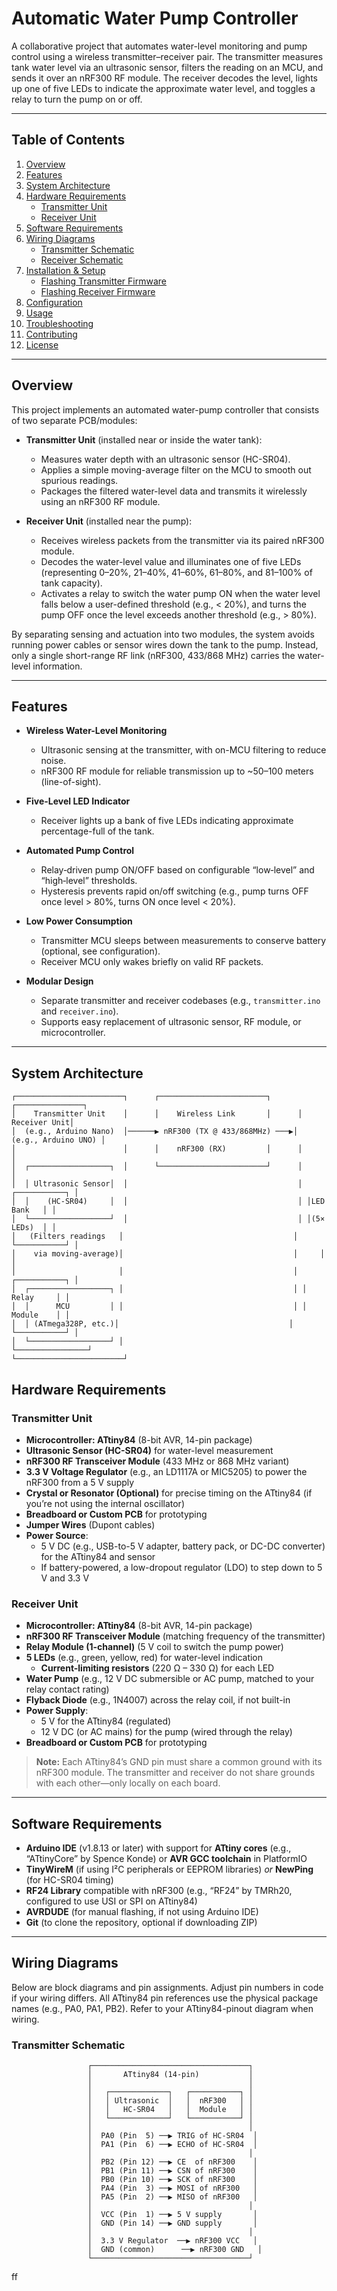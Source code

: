 # Automatic Water Pump Controller

A collaborative project  that automates water-level monitoring and pump control using a wireless transmitter–receiver pair. The transmitter measures tank water level via an ultrasonic sensor, filters the reading on an MCU, and sends it over an nRF300 RF module. The receiver decodes the level, lights up one of five LEDs to indicate the approximate water level, and toggles a relay to turn the pump on or off.

---

## Table of Contents

1. [Overview](#overview)  
2. [Features](#features)  
3. [System Architecture](#system-architecture)  
4. [Hardware Requirements](#hardware-requirements)  
   - [Transmitter Unit](#transmitter-unit)  
   - [Receiver Unit](#receiver-unit)  
5. [Software Requirements](#software-requirements)  
6. [Wiring Diagrams](#wiring-diagrams)  
   - [Transmitter Schematic](#transmitter-schematic)  
   - [Receiver Schematic](#receiver-schematic)  
7. [Installation & Setup](#installation--setup)  
   - [Flashing Transmitter Firmware](#flashing-transmitter-firmware)  
   - [Flashing Receiver Firmware](#flashing-receiver-firmware)  
8. [Configuration](#configuration)  
9. [Usage](#usage)  
10. [Troubleshooting](#troubleshooting)  
11. [Contributing](#contributing)  
12. [License](#license)  

---

## Overview

This project implements an automated water-pump controller that consists of two separate PCB/modules:

- **Transmitter Unit** (installed near or inside the water tank):  
  - Measures water depth with an ultrasonic sensor (HC-SR04).  
  - Applies a simple moving-average filter on the MCU to smooth out spurious readings.  
  - Packages the filtered water-level data and transmits it wirelessly using an nRF300 RF module.

- **Receiver Unit** (installed near the pump):  
  - Receives wireless packets from the transmitter via its paired nRF300 module.  
  - Decodes the water-level value and illuminates one of five LEDs (representing 0–20%, 21–40%, 41–60%, 61–80%, and 81–100% of tank capacity).  
  - Activates a relay to switch the water pump ON when the water level falls below a user-defined threshold (e.g., < 20%), and turns the pump OFF once the level exceeds another threshold (e.g., > 80%).

By separating sensing and actuation into two modules, the system avoids running power cables or sensor wires down the tank to the pump. Instead, only a single short-range RF link (nRF300, 433/868 MHz) carries the water-level information.

---

## Features

- **Wireless Water-Level Monitoring**  
  - Ultrasonic sensing at the transmitter, with on-MCU filtering to reduce noise.  
  - nRF300 RF module for reliable transmission up to ~50–100 meters (line-of-sight).

- **Five-Level LED Indicator**  
  - Receiver lights up a bank of five LEDs indicating approximate percentage-full of the tank.

- **Automated Pump Control**  
  - Relay‐driven pump ON/OFF based on configurable “low‐level” and “high‐level” thresholds.  
  - Hysteresis prevents rapid on/off switching (e.g., pump turns OFF once level > 80%, turns ON once level < 20%).

- **Low Power Consumption**  
  - Transmitter MCU sleeps between measurements to conserve battery (optional, see configuration).  
  - Receiver MCU only wakes briefly on valid RF packets.

- **Modular Design**  
  - Separate transmitter and receiver codebases (e.g., `transmitter.ino` and `receiver.ino`).  
  - Supports easy replacement of ultrasonic sensor, RF module, or microcontroller.

---

## System Architecture

```text
┌────────────────────────┐      ┌────────────────────────┐      ┌───────────────┐
│    Transmitter Unit    │      │    Wireless Link       │      │  Receiver Unit│
│  (e.g., Arduino Nano)  │──────▶ nRF300 (TX @ 433/868MHz) ───▶│  (e.g., Arduino UNO) │
│                        │      │    nRF300 (RX)         │      │               │
│  ┌──────────────────┐  │      └────────────────────────┘      │               │
│  │ Ultrasonic Sensor│  │                                      │ ┌───────────┐ │
│  │    (HC-SR04)     │  │                                      │ │LED Bank   │ │
│  └──────────────────┘  │                                      │ │(5× LEDs)  │ │
│   (Filters readings   │                                      │ └───────────┘ │
│    via moving-average)│                                      │     │         │
│                       │                                      │ ┌───────────┐ │
│  ┌──────────────────┐ │                                      │ │ Relay     │ │
│  │      MCU         │ │                                      │ │ Module    │ │
│  │ (ATmega328P, etc.)│                                      │ └───────────┘ │
│  └──────────────────┘ │                                      └────────────────┘
└────────────────────────┘
````

## Hardware Requirements

### Transmitter Unit

- **Microcontroller: ATtiny84** (8-bit AVR, 14-pin package)  
- **Ultrasonic Sensor (HC-SR04)** for water-level measurement  
- **nRF300 RF Transceiver Module** (433 MHz or 868 MHz variant)  
- **3.3 V Voltage Regulator** (e.g., an LD1117A or MIC5205) to power the nRF300 from a 5 V supply  
- **Crystal or Resonator (Optional)** for precise timing on the ATtiny84 (if you’re not using the internal oscillator)  
- **Breadboard or Custom PCB** for prototyping  
- **Jumper Wires** (Dupont cables)  
- **Power Source**:  
  - 5 V DC (e.g., USB-to-5 V adapter, battery pack, or DC-DC converter) for the ATtiny84 and sensor  
  - If battery-powered, a low-dropout regulator (LDO) to step down to 5 V and 3.3 V  

### Receiver Unit

- **Microcontroller: ATtiny84** (8-bit AVR, 14-pin package)  
- **nRF300 RF Transceiver Module** (matching frequency of the transmitter)  
- **Relay Module (1-channel)** (5 V coil to switch the pump power)  
- **5 LEDs** (e.g., green, yellow, red) for water-level indication  
  - **Current-limiting resistors** (220 Ω – 330 Ω) for each LED  
- **Water Pump** (e.g., 12 V DC submersible or AC pump, matched to your relay contact rating)  
- **Flyback Diode** (e.g., 1N4007) across the relay coil, if not built-in  
- **Power Supply**:  
  - 5 V for the ATtiny84 (regulated)  
  - 12 V DC (or AC mains) for the pump (wired through the relay)  
- **Breadboard or Custom PCB** for prototyping  

> **Note:** Each ATtiny84’s GND pin must share a common ground with its nRF300 module. The transmitter and receiver do not share grounds with each other—only locally on each board.

---

## Software Requirements

- **Arduino IDE** (v1.8.13 or later) with support for **ATtiny cores** (e.g., “ATtinyCore” by Spence Konde) or **AVR GCC toolchain** in PlatformIO  
- **TinyWireM** (if using I²C peripherals or EEPROM libraries) _or_ **NewPing** (for HC-SR04 timing)  
- **RF24 Library** compatible with nRF300 (e.g., “RF24” by TMRh20, configured to use USI or SPI on ATtiny84)  
- **AVRDUDE** (for manual flashing, if not using Arduino IDE)  
- **Git** (to clone the repository, optional if downloading ZIP)  

---

## Wiring Diagrams

Below are block diagrams and pin assignments. Adjust pin numbers in code if your wiring differs. All ATtiny84 pin references use the physical package names (e.g., PA0, PA1, PB2). Refer to your ATtiny84-pinout diagram when wiring.

### Transmitter Schematic
```text
                 ┌───────────────────────────────────┐
                 │       ATtiny84 (14-pin)           │
                 │                                   │
                 │   ┌─────────────┐   ┌───────────┐ │
                 │   │ Ultrasonic  │   │  nRF300   │ │
                 │   │   HC-SR04   │   │  Module   │ │
                 │   └─────────────┘   └───────────┘ │
                 │                                   │
                 │  PA0 (Pin  5) ──▶ TRIG of HC-SR04  │
                 │  PA1 (Pin  6) ──▶ ECHO of HC-SR04  │
                 │                                   │
                 │  PB2 (Pin 12) ──▶ CE  of nRF300    │
                 │  PB1 (Pin 11) ──▶ CSN of nRF300    │
                 │  PB0 (Pin 10) ──▶ SCK of nRF300    │
                 │  PA4 (Pin  3) ──▶ MOSI of nRF300   │
                 │  PA5 (Pin  2) ──▶ MISO of nRF300   │
                 │                                   │
                 │  VCC (Pin  1) ──▶ 5 V supply       │
                 │  GND (Pin 14) ──▶ GND supply       │
                 │                                   │
                 │  3.3 V Regulator  ──▶ nRF300 VCC   │
                 │  GND (common)      ──▶ nRF300 GND   │
                 └───────────────────────────────────┘
````
ff
